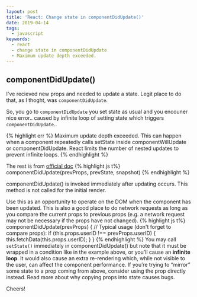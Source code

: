```yaml
---
layout: post
title: 'React: Change state in componentDidUpdate()'
date: 2019-04-14
tags:
  - javascript
keywords:
  - react
  - change state in componentDidUpdate
  - Maximum update depth exceeded.
---
```


## componentDidUpdate()

I've recieved new props and needed to update a state.
Legit place to do that, as I thoght, was `componentDidUpdate`.

<!--more-->

So, you go to `componentDidUpdate` you set state as usual and you encouner nice error..
caused by infinite loop of setting state which triggers `componentDidUpdate`..

{% highlight err %}
Maximum update depth exceeded. This can happen when a component
repeatedly calls setState inside componentWillUpdate
or componentDidUpdate.
React limits the number of nested updates to prevent infinite loops.
{% endhighlight %}

The rest is from [official doc](https://reactjs.org/docs/react-component.html#componentdidupdate)
{% highlight js t%}
componentDidUpdate(prevProps, prevState, snapshot)
{% endhighlight %}

componentDidUpdate() is invoked immediately after updating occurs. This method is not called for the initial render.

Use this as an opportunity to operate on the DOM when the component has been updated. This is also a good place to do network requests as long as you compare the current props to previous props (e.g. a network request may not be necessary if the props have not changed).
{% highlight js t%}
componentDidUpdate(prevProps) {
// Typical usage (don't forget to compare props):
if (this.props.userID !== prevProps.userID) {
this.fetchData(this.props.userID);
}
}
{% endhighlight %}
You may call `setState()` immediately in componentDidUpdate() but note that it must be wrapped in a condition like in the example above, or you’ll cause an **infinite loop**. It would also cause an extra re-rendering which, while not visible to the user, can affect the component performance. If you’re trying to “mirror” some state to a prop coming from above, consider using the prop directly instead. Read more about why copying props into state causes bugs.

Cheers!
